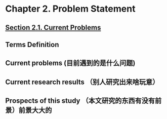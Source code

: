 # Chapter 2. Problem Statement

## [Section 2.1. Current Problems](Chapter2/current_problems.md)
## Terms Definition
## Current problems            (目前遇到的是什么问题)
## Current research results   （别人研究出来啥玩意）
## Prospects of this study    （本文研究的东西有没有前景）前景大大的
